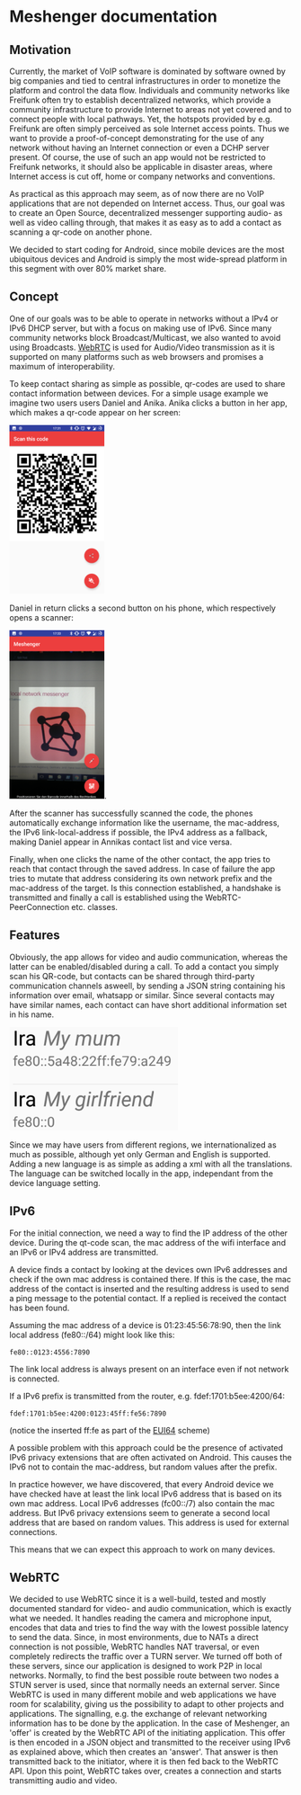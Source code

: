 Meshenger documentation
=======================

## Motivation

Currently, the market of VoIP software is dominated by software owned by big companies and tied to central infrastructures in order to monetize the platform and control the data flow.
Individuals and community networks like Freifunk often try to establish decentralized networks, which provide a community infrastructure to provide Internet to areas not yet covered and to connect people with local pathways.
Yet, the hotspots provided by e.g. Freifunk are often simply perceived as sole Internet access points.
Thus we want to provide a proof-of-concept demonstrating for the use of any network without having an Internet connection or even a DCHP server present.
Of course, the use of such an app would not be restricted to Freifunk networks, it should also be applicable in disaster areas, where Internet access is cut off, home or company networks and conventions.

As practical as this approach may seem, as of now there are no VoIP applications that are not depended on Internet access.
Thus, our goal was to create an Open Source, decentralized messenger supporting audio- as well as video calling through,
that makes it as easy as to add a contact as scanning a qr-code on another phone.

We decided to start coding for Android, since mobile devices are the most ubiquitous devices and Android is simply the most wide-spread platform in this segment with over 80% market share.

## Concept

One of our goals was to be able to operate in networks without a IPv4 or IPv6 DHCP server, but with a focus on making use of IPv6. Since many community networks block Broadcast/Multicast, we also wanted to avoid using Broadcasts.
[WebRTC](https://en.wikipedia.org/wiki/WebRTC) is used for Audio/Video transmission as it is supported on many platforms such as web browsers and promises a maximum of interoperability.

To keep contact sharing as simple as possible, qr-codes are used to share contact information between devices.
For a simple usage example we imagine two users users Daniel and Anika.
Anika clicks a button in her app, which makes a qr-code appear on her screen:

![QR-Code Offer](./qr_offer.png)

Daniel in return clicks a second button on his phone, which respectively opens a scanner:

![QR-Code Scanner](./qr_scanner.png).

After the scanner has successfully scanned the code, the phones automatically exchange information like the username, 
the mac-address, the IPv6 link-local-address if possible, the IPv4 address as a fallback, making Daniel appear in Annikas contact list and vice versa.

Finally, when one clicks the name of the other contact, the app tries to reach that contact through the saved address.
In case of failure the app tries to mutate that address considering its own network prefix and the mac-address of the target.
Is this connection established, a handshake is transmitted and finally a call is established using the WebRTC-PeerConnection etc. classes.

## Features

Obviously, the app allows for video and audio communication, whereas the latter can be enabled/disabled during a call.
To add a contact you simply scan his QR-code, but contacts can be shared through third-party communication channels asweell,
by sending a JSON string containing his information over email, whatsapp or similar.
Since several contacts may have similar names, each contact can have short additional information set in his name.

<img src="./info.png" width="300px">

Since we may have users from different regions, we internationalized as much as possible, although yet only German and English is supported.
Adding a new language is as simple as adding a xml with all the translations.
The language can be switched locally in the app, independant from the device language setting.

## IPv6

For the initial connection, we need a way to find the IP address of the other device.
During the qt-code scan, the mac address of the wifi interface and an IPv6 or IPv4 address are transmitted.

A device finds a contact by looking at the devices own IPv6 addresses and check if the own mac address is contained there. If this is the case, the mac address of the contact is inserted and the resulting address is used to send a ping message to the potential contact. If a replied is received the contact has been found.

Assuming the mac address of a device is 01:23:45:56:78:90, then the link local address (fe80::/64) might look like this:
```
fe80::0123:4556:7890
```

The link local address is always present on an interface even if not network is connected.

If a IPv6 prefix is transmitted from the router, e.g. fdef:1701:b5ee:4200/64:
```
fdef:1701:b5ee:4200:0123:45ff:fe56:7890
```
(notice the inserted ff:fe as part of the [EUI64](https://de.wikipedia.org/wiki/EUI-64) scheme)

A possible problem with this approach could be the presence of activated IPv6 privacy extensions that are often activated on Android. This causes the IPv6 not to contain the mac-address, but random values after the prefix.

In practice however, we have discovered, that every Android device we have checked have at least the link local IPv6 address that is based on its own mac address.
Local IPv6 addresses (fc00::/7) also contain the mac address. But IPv6 privacy extensions seem to generate a second local address that are based on random values. This address is used for external connections.

This means that we can expect this approach to work on many devices.

## WebRTC

We decided to use WebRTC since it is a well-build, tested and mostly documented standard for video- and audio communication, which is exactly what we needed. 
It handles reading the camera and microphone input, encodes that data and tries to find the way with the lowest possible latency to send the data.
Since, in most environments, due to NATs a direct connection is not possible, WebRTC handles NAT traversal, or even completely redirects the traffic over a TURN server.
We turned off both of these servers, since our application is designed to work P2P in local networks.
Normally, to find the best possible route between two nodes a STUN server is used, since that normally needs an external server.
Since WebRTC is used in many different mobile and web applications we have room for scalability, giving us the possibility to adapt to other projects and applications. The signalling, e.g. the exchange of relevant networking information has to be done by the application.
In the case of Meshenger, an 'offer' is created by the WebRTC API of the initiating application.
This offer is then encoded in a JSON object and transmitted to the receiver using IPv6 as explained above, which then creates an 'answer'.
That answer is then transmitted back to the initiator, where it is then fed back to the WebRTC API.
Upon this point, WebRTC takes over, creates a connection and starts transmitting audio and video.
